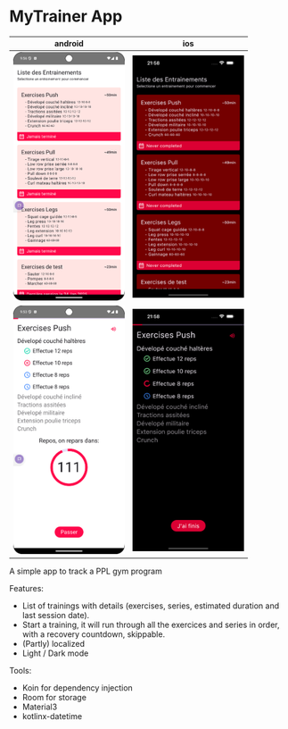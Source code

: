 # MyTrainer App
|                             android                             |                             ios                             |
|:---------------------------------------------------------------:|:-----------------------------------------------------------:|
| <img src="screenshots/android1.png" alt="drawing" width="200"/> | <img src="screenshots/ios1.png" alt="drawing" width="200"/> |
| <img src="screenshots/android2.png" alt="drawing" width="200"/> | <img src="screenshots/ios2.png" alt="drawing" width="200"/> |

A simple app to track a PPL gym program

Features:
- List of trainings with details (exercises, series, estimated duration and last session date).
- Start a training, it will run through all the exercices and series in order, with a recovery countdown, skippable.
- (Partly) localized
- Light / Dark mode

Tools:
- Koin for dependency injection
- Room for storage
- Material3
- kotlinx-datetime
